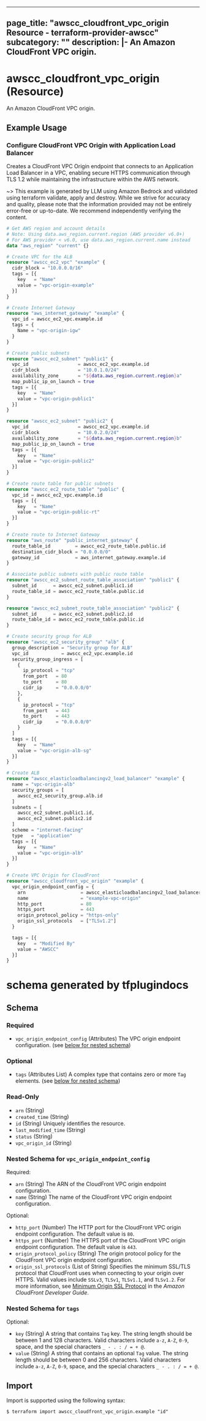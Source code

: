 
---
page_title: "awscc_cloudfront_vpc_origin Resource - terraform-provider-awscc"
subcategory: ""
description: |-
  An Amazon CloudFront VPC origin.
---

# awscc_cloudfront_vpc_origin (Resource)

An Amazon CloudFront VPC origin.

## Example Usage

### Configure CloudFront VPC Origin with Application Load Balancer

Creates a CloudFront VPC Origin endpoint that connects to an Application Load Balancer in a VPC, enabling secure HTTPS communication through TLS 1.2 while maintaining the infrastructure within the AWS network.

~> This example is generated by LLM using Amazon Bedrock and validated using terraform validate, apply and destroy. While we strive for accuracy and quality, please note that the information provided may not be entirely error-free or up-to-date. We recommend independently verifying the content.

```terraform
# Get AWS region and account details
# Note: Using data.aws_region.current.region (AWS provider v6.0+)
# For AWS provider < v6.0, use data.aws_region.current.name instead
data "aws_region" "current" {}

# Create VPC for the ALB
resource "awscc_ec2_vpc" "example" {
  cidr_block = "10.0.0.0/16"
  tags = [{
    key   = "Name"
    value = "vpc-origin-example"
  }]
}

# Create Internet Gateway
resource "aws_internet_gateway" "example" {
  vpc_id = awscc_ec2_vpc.example.id
  tags = {
    Name = "vpc-origin-igw"
  }
}

# Create public subnets
resource "awscc_ec2_subnet" "public1" {
  vpc_id                  = awscc_ec2_vpc.example.id
  cidr_block              = "10.0.1.0/24"
  availability_zone       = "${data.aws_region.current.region}a"
  map_public_ip_on_launch = true
  tags = [{
    key   = "Name"
    value = "vpc-origin-public1"
  }]
}

resource "awscc_ec2_subnet" "public2" {
  vpc_id                  = awscc_ec2_vpc.example.id
  cidr_block              = "10.0.2.0/24"
  availability_zone       = "${data.aws_region.current.region}b"
  map_public_ip_on_launch = true
  tags = [{
    key   = "Name"
    value = "vpc-origin-public2"
  }]
}

# Create route table for public subnets
resource "awscc_ec2_route_table" "public" {
  vpc_id = awscc_ec2_vpc.example.id
  tags = [{
    key   = "Name"
    value = "vpc-origin-public-rt"
  }]
}

# Create route to Internet Gateway
resource "aws_route" "public_internet_gateway" {
  route_table_id         = awscc_ec2_route_table.public.id
  destination_cidr_block = "0.0.0.0/0"
  gateway_id             = aws_internet_gateway.example.id
}

# Associate public subnets with public route table
resource "awscc_ec2_subnet_route_table_association" "public1" {
  subnet_id      = awscc_ec2_subnet.public1.id
  route_table_id = awscc_ec2_route_table.public.id
}

resource "awscc_ec2_subnet_route_table_association" "public2" {
  subnet_id      = awscc_ec2_subnet.public2.id
  route_table_id = awscc_ec2_route_table.public.id
}

# Create security group for ALB
resource "awscc_ec2_security_group" "alb" {
  group_description = "Security group for ALB"
  vpc_id            = awscc_ec2_vpc.example.id
  security_group_ingress = [
    {
      ip_protocol = "tcp"
      from_port   = 80
      to_port     = 80
      cidr_ip     = "0.0.0.0/0"
    },
    {
      ip_protocol = "tcp"
      from_port   = 443
      to_port     = 443
      cidr_ip     = "0.0.0.0/0"
    }
  ]
  tags = [{
    key   = "Name"
    value = "vpc-origin-alb-sg"
  }]
}

# Create ALB
resource "awscc_elasticloadbalancingv2_load_balancer" "example" {
  name = "vpc-origin-alb"
  security_groups = [
    awscc_ec2_security_group.alb.id
  ]
  subnets = [
    awscc_ec2_subnet.public1.id,
    awscc_ec2_subnet.public2.id
  ]
  scheme = "internet-facing"
  type   = "application"
  tags = [{
    key   = "Name"
    value = "vpc-origin-alb"
  }]
}

# Create VPC Origin for CloudFront
resource "awscc_cloudfront_vpc_origin" "example" {
  vpc_origin_endpoint_config = {
    arn                    = awscc_elasticloadbalancingv2_load_balancer.example.load_balancer_arn
    name                   = "example-vpc-origin"
    http_port              = 80
    https_port             = 443
    origin_protocol_policy = "https-only"
    origin_ssl_protocols   = ["TLSv1.2"]
  }

  tags = [{
    key   = "Modified By"
    value = "AWSCC"
  }]
}
```

# schema generated by tfplugindocs
## Schema

### Required

- `vpc_origin_endpoint_config` (Attributes) The VPC origin endpoint configuration. (see [below for nested schema](#nestedatt--vpc_origin_endpoint_config))

### Optional

- `tags` (Attributes List) A complex type that contains zero or more ``Tag`` elements. (see [below for nested schema](#nestedatt--tags))

### Read-Only

- `arn` (String)
- `created_time` (String)
- `id` (String) Uniquely identifies the resource.
- `last_modified_time` (String)
- `status` (String)
- `vpc_origin_id` (String)

<a id="nestedatt--vpc_origin_endpoint_config"></a>
### Nested Schema for `vpc_origin_endpoint_config`

Required:

- `arn` (String) The ARN of the CloudFront VPC origin endpoint configuration.
- `name` (String) The name of the CloudFront VPC origin endpoint configuration.

Optional:

- `http_port` (Number) The HTTP port for the CloudFront VPC origin endpoint configuration. The default value is ``80``.
- `https_port` (Number) The HTTPS port of the CloudFront VPC origin endpoint configuration. The default value is ``443``.
- `origin_protocol_policy` (String) The origin protocol policy for the CloudFront VPC origin endpoint configuration.
- `origin_ssl_protocols` (List of String) Specifies the minimum SSL/TLS protocol that CloudFront uses when connecting to your origin over HTTPS. Valid values include ``SSLv3``, ``TLSv1``, ``TLSv1.1``, and ``TLSv1.2``.
 For more information, see [Minimum Origin SSL Protocol](https://docs.aws.amazon.com/AmazonCloudFront/latest/DeveloperGuide/distribution-web-values-specify.html#DownloadDistValuesOriginSSLProtocols) in the *Amazon CloudFront Developer Guide*.


<a id="nestedatt--tags"></a>
### Nested Schema for `tags`

Optional:

- `key` (String) A string that contains ``Tag`` key.
 The string length should be between 1 and 128 characters. Valid characters include ``a-z``, ``A-Z``, ``0-9``, space, and the special characters ``_ - . : / = + @``.
- `value` (String) A string that contains an optional ``Tag`` value.
 The string length should be between 0 and 256 characters. Valid characters include ``a-z``, ``A-Z``, ``0-9``, space, and the special characters ``_ - . : / = + @``.

## Import

Import is supported using the following syntax:

```shell
$ terraform import awscc_cloudfront_vpc_origin.example "id"
```
